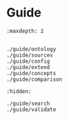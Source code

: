 # Guide

```{toctree}
:maxdepth: 2


./guide/ontology
./guide/sources
./guide/config
./guide/extend
./guide/concepts
./guide/comparison
```

```{toctree}
:hidden:

./guide/search
./guide/validate
```
